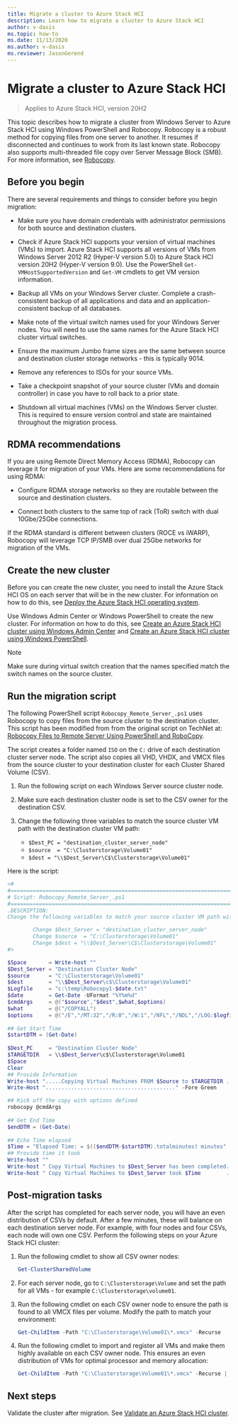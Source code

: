 ```yaml
--- 
title: Migrate a cluster to Azure Stack HCI 
description: Learn how to migrate a cluster to Azure Stack HCI 
author: v-dasis 
ms.topic: how-to 
ms.date: 11/13/2020 
ms.author: v-dasis 
ms.reviewer: JasonGerend 
---
```


# Migrate a cluster to Azure Stack HCI

> Applies to Azure Stack HCI, version 20H2

This topic describes how to migrate a cluster from Windows Server to Azure Stack HCI using Windows PowerShell and Robocopy. Robocopy is a robust method for copying files from one server to another. It resumes if disconnected and continues to work from its last known state. Robocopy also supports multi-threaded file copy over Server Message Block (SMB). For more information, see [Robocopy](https://docs.microsoft.com/windows-server/administration/windows-commands/robocopy).

## Before you begin

There are several requirements and things to consider before you begin migration:

- Make sure you have domain credentials with administrator permissions for both source and destination clusters.

- Check if Azure Stack HCI supports your version of virtual machines (VMs) to import. Azure Stack HCI supports all versions of VMs from Windows Server 2012 R2 (Hyper-V version 5.0) to Azure Stack HCI version 20H2 (Hyper-V version 9.0). Use the PowerShell `Get-VMHostSupportedVersion` and `Get-VM` cmdlets to get VM version information.

- Backup all VMs on your Windows Server cluster. Complete a crash-consistent backup of all applications and data and an application-consistent backup of all databases.

- Make note of the virtual switch names used for your Windows Server nodes. You will need to use the same names for the Azure Stack HCI cluster virtual switches.

- Ensure the maximum Jumbo frame sizes are the same between source and destination cluster storage networks - this is typically 9014.

- Remove any references to ISOs for your source VMs.

- Take a checkpoint snapshot of your source cluster (VMs and domain controller) in case you have to roll back to a prior state.

- Shutdown all virtual machines (VMs) on the Windows Server cluster. This is required to ensure version control and state are maintained throughout the migration process.

## RDMA recommendations

If you are using Remote Direct Memory Access (RDMA), Robocopy can leverage it for migration of your VMs. Here are some recommendations for using RDMA:

- Configure RDMA storage networks so they are routable between the source and destination clusters.

- Connect both clusters to the same top of rack (ToR) switch with dual 10Gbe/25Gbe connections.

If the RDMA standard is different between clusters (ROCE vs iWARP), Robocopy will leverage TCP IP/SMB over dual 25Gbe networks for migration of the VMs.

## Create the new cluster

Before you can create the new cluster, you need to install the Azure Stack HCI OS on each server that will be in the new cluster. For information on how to do this, see [Deploy the Azure Stack HCI operating system](operating-system.md).

Use Windows Admin Center or Windows PowerShell to create the new cluster. For information on how to do this, see [Create an Azure Stack HCI cluster using Windows Admin Center](create-cluster.md) and [Create an Azure Stack HCI cluster using Windows PowerShell](create-cluster-powershell.md).

> [!NOTE]
> Make sure during virtual switch creation that the names specified match the switch names on the source cluster.

## Run the migration script

The following PowerShell script `Robocopy_Remote_Server_.ps1` uses Robocopy to copy files from the source cluster to the destination cluster. This script has been modified from  from the original script on TechNet at: [Robocopy Files to Remote Server Using PowerShell and RoboCopy](https://gallery.technet.microsoft.com/scriptcenter/Robocoy-Files-to-Remote-bdfc5154).

The script creates a folder named `ISO` on the `C:` drive of each destination cluster server node. The script also copies all VHD, VHDX, and VMCX files from the source cluster to your destination cluster for each Cluster Shared Volume (CSV).

1. Run the following script on each Windows Server source cluster node.

1. Make sure each destination cluster node is set to the CSV owner for the destination CSV.

1. Change the following three variables to match the source cluster VM path with the destination cluster VM path:

    - `$Dest_PC = "destination_cluster_server_node"`
    - `$source  = "C:\Clusterstorage\Volume01"`
    - `$dest = "\\$Dest_Server\C$\Clusterstorage\Volume01"`

Here is the script:

```powershell
<#
#===========================================================================  
# Script: Robocopy_Remote_Server_.ps1
#===========================================================================  
.DESCRIPTION:
Change the following variables to match your source cluster VM path with the destination cluster VM path. Then run this script on each source Cluster Node CSV owner and make sure the destination cluster node is set to the CSV owner for the destination CSV.

        Change $Dest_Server = "destination_cluster_server_node"
        Change $source  = "C:\Clusterstorage\Volume01"
        Change $dest = "\\$Dest_Server\C$\Clusterstorage\Volume01"
#>

$Space       = Write-host ""
$Dest_Server = "Destination Cluster Node"
$source      = "C:\Clusterstorage\Volume01"
$dest        = "\\$Dest_Server\c$\Clusterstorage\Volume01"
$Logfile     = "c:\temp\Robocopy1-$date.txt"
$date        = Get-Date -UFormat "%Y%m%d"
$cmdArgs     = @("$source","$dest",$what,$options)  
$what        = @("/COPYALL")
$options     = @("/E","/MT:32","/R:0","/W:1","/NFL","/NDL","/LOG:$logfile","/xf")
 
## Get Start Time
$startDTM = (Get-Date)
 
$Dest_PC     = "Destination Cluster Node"
$TARGETDIR   = \\$Dest_Server\c$\Clusterstorage\Volume01
$Space
Clear
## Provide Information
Write-host ".....Copying Virtual Machines FROM $Source to $TARGETDIR ....................." -fore Green -back black
Write-Host "........................................." -Fore Green

## Kick off the copy with options defined  
robocopy @cmdArgs
 
## Get End Time
$endDTM = (Get-Date)
 
## Echo Time elapsed
$Time = "Elapsed Time: = $(($endDTM-$startDTM).totalminutes) minutes"  
## Provide time it took
Write-host ""
Write-host " Copy Virtual Machines to $Dest_Server has been completed......" -fore Green -back black
Write-host " Copy Virtual Machines to $Dest_Server took $Time        ......" -fore Cyan
```

## Post-migration tasks

After the script has completed for each server node, you will have an even distribution of CSVs by default. After a few minutes, these will balance on each destination server node. For example, with four nodes and four CSVs, each node will own one CSV. Perform the following steps on your Azure Stack HCI cluster:

1. Run the following cmdlet to show all CSV owner nodes:

    ```powershell
    Get-ClusterSharedVolume
    ```

1. For each server node, go to `C:\Clusterstorage\Volume` and set the path for all VMs - for example `C:\Clusterstorage\volume01`.

1. Run the following cmdlet on each CSV owner node to ensure the path is found to all VMCX files per volume. Modify the path to match your environment:

    ```powershell
    Get-ChildItem -Path "C:\Clusterstorage\Volume01\*.vmcx" -Recurse
    ```

1. Run the following cmdlet to import and register all VMs and make them highly available on each CSV owner node. This ensures an even distribution of VMs for optimal processor and memory allocation:

    ```powershell
    Get-ChildItem -Path "C:\Clusterstorage\Volume01\*.vmcx" -Recurse | Import-VM -Register | Get-VM | Add-ClusterVirtualMachineRole 
    ```

## Next steps

Validate the cluster after migration. See [Validate an Azure Stack HCI cluster](validate.md).